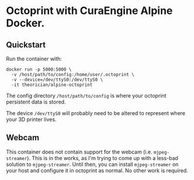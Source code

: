 # Octoprint with CuraEngine Alpine Docker.

## Quickstart

Run the container with:

```
docker run -p 5000:5000 \
  -v /host/path/to/config:/home/user/.octoprint \
  -v --device=/dev/ttyS0:/dev/ttyS0 \
  -it theorician/alpine-octoprint
```

The config directory `/host/path/to/config` is where your octoprint persistent data is stored. 

The device `/dev/ttyS0` will probably need to be altered to represent where your 3D printer lives. 

## Webcam

This container does not contain support for the webcam (i.e. `mjpeg-streamer`). This is in the works, as I'm trying to come up with a less-bad solution to `mjpeg-streamer`. Until then, you can install `mjpeg-streamer` on your host and configure it in octoprint as normal. No other work is required. 

